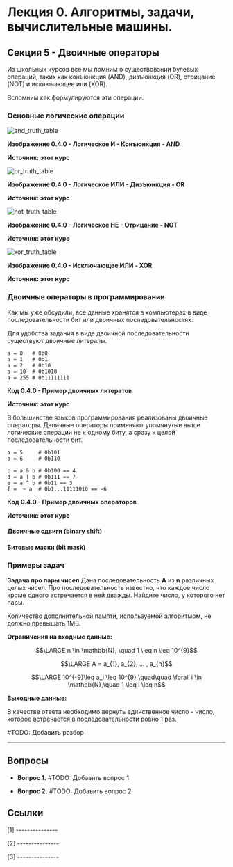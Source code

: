 # Лекция 0.  Алгоритмы, задачи, вычислительные машины.

## Секция 5 -  Двоичные операторы

Из школьных курсов все мы помним о существовании булевых операций, таких как конъюнкция (AND), дизъюнкция (OR), отрицание (NOT) и исключающее или (XOR).

Вспомним как формулируются эти операции.

### Основные логические операции


![and_truth_table](./images/and_truth_table.png)

**Изображение 0.4.0 - Логическое И - Конъюнкция - AND**

**Источник: этот курс**

![or_truth_table](./images/or_truth_table.png)

**Изображение 0.4.0 - Логическое ИЛИ - Дизъюнкция - OR**

**Источник: этот курс**

![not_truth_table](./images/not_truth_table.png)

**Изображение 0.4.0 - Логическое НЕ - Отрицание - NOT**

**Источник: этот курс**

![xor_truth_table](./images/xor_truth_table.png)

**Изображение 0.4.0 - Исключающее ИЛИ - XOR**

**Источник: этот курс**


### Двоичные операторы в программировании

Как мы уже обсудили, все данные хранятся в компьютерах в виде последовательности бит или двоичных последовательностях.

Для удобства задания в виде двоичной последовательности существуют двоичные литералы.

```
a = 0   # 0b0
a = 1   # 0b1
a = 2   # 0b10
a = 10  # 0b1010
a = 255 # 0b11111111
```
**Код 0.4.0 - Пример двоичных литератов**

**Источник: этот курс**

В большинстве языков программирования реализованы двоичные операторы. Двоичные операторы применяют упомянутые выше логические операции не к одному биту, а сразу к целой последовательности бит.


```
a = 5     # 0b101
b = 6     # 0b110

c = a & b # 0b100 == 4
d = a | b # 0b111 == 7
e = a ^ b # 0b11 == 3
f =  ~ a  # 0b1...11111010 == -6
```

**Код 0.4.0 - Пример двоичных операторов**

**Источник: этот курс**

#### Двоичные сдвиги (binary shift)
#### Битовые маски (bit mask)

### Примеры задач

**Задача про пары чисел**
Дана последовательность **A** из **n** различных целых чисел. Про последовательность известно, что каждое число кроме одного встречается в ней дважды. Найдите число, у которого нет пары.

Количество дополнительной памяти, используемой алгоритмом, не должно превышать 1MB.

**Ограничения на входные данные:**

$$\LARGE n \in \mathbb{N}, \quad 1 \leq n \leq 10^{9}$$

$$\LARGE A = a_{1}, a_{2}, ... , a_{n}$$

$$\LARGE 10^{-9}\leq a_i \leq 10^{9} \quad\quad \forall i \in \mathbb{N},\quad 1 \leq i \leq n$$

**Выходные данные:**

В качестве ответа необходимо вернуть единственное число - число, которое встречается в последовательности ровно 1 раз.

#TODO: Добавить разбор


------------

## Вопросы

- **Вопрос 1.** #TODO: Добавить вопрос 1

- **Вопрос 2.** #TODO: Добавить вопрос 2
 
  
## Ссылки

[1] ---------------

[2] ---------------

[3] ---------------


